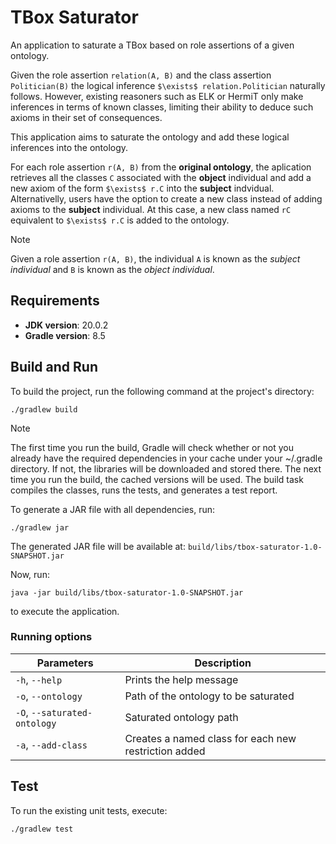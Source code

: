 # TBox Saturator
An application to saturate a TBox based on role assertions of a given ontology.

Given the role assertion `relation(A, B)` and the class assertion `Politician(B)` the logical inference `$\exists$ relation.Politician` naturally follows. However, existing reasoners such as ELK or HermiT only make inferences in terms of known classes, limiting their ability to deduce such axioms in their set of consequences.

This application aims to saturate the ontology and add these logical inferences into the ontology.

For each role assertion `r(A, B)` from the **original ontology**, the aplication retrieves all the classes `C` associated with the **object** individual and add a new axiom of the form `$\exists$ r.C` into the **subject** indvidual. Alternativelly, users have the option to create a new class instead of adding axioms to the **subject** individual. At this case, a new class named `rC` equivalent to `$\exists$ r.C` is added to the ontology.

> [!NOTE]
> Given a role assertion `r(A, B)`, the individual `A` is known as the *subject individual* and `B` is known as the *object individual*.

## Requirements

- **JDK version**: 20.0.2
- **Gradle version**: 8.5

## Build and Run

To build the project, run the following command at the project's directory:

```Batchfile
./gradlew build
```

> [!NOTE]
> The first time you run the build, Gradle will check whether or not you already have the required dependencies in your cache under your ~/.gradle directory. If not, the libraries will be downloaded and stored there. The next time you run the build, the cached versions will be used. The build task compiles the classes, runs the tests, and generates a test report.

To generate a JAR file with all dependencies, run: 

```Batchfile
./gradlew jar
```

The generated JAR file will be available at: `build/libs/tbox-saturator-1.0-SNAPSHOT.jar`

Now, run:

```Batchfile
java -jar build/libs/tbox-saturator-1.0-SNAPSHOT.jar
```
to execute the application.

### Running options

|Parameters                   | Description                                          |
|-----------------------------|------------------------------------------------------|
|`-h`, `--help`               | Prints the help message                              |
|`-o`, `--ontology`           | Path of the ontology to be saturated                 |
|`-O`, `--saturated-ontology` | Saturated ontology path                              |
|`-a`, `--add-class`          | Creates a named class for each new restriction added |

## Test

To run the existing unit tests, execute:

```Batchfile
./gradlew test
```